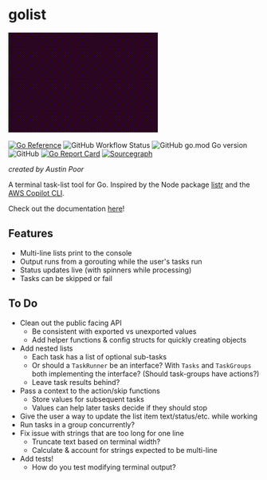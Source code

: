 # golist

![quick & early example](docs/assets/sample.gif)

[![Go Reference](https://pkg.go.dev/badge/github.com/a-poor/golist.svg)](https://pkg.go.dev/github.com/a-poor/golist)
![GitHub Workflow Status](https://img.shields.io/github/workflow/status/a-poor/golist/Go?style=flat-square)
![GitHub go.mod Go version](https://img.shields.io/github/go-mod/go-version/a-poor/golist?style=flat-square)
![GitHub](https://img.shields.io/github/license/a-poor/golist?style=flat-square)
[![Go Report Card](https://goreportcard.com/badge/github.com/a-poor/golist)](https://goreportcard.com/report/github.com/a-poor/golist)
[![Sourcegraph](https://sourcegraph.com/github.com/a-poor/golist/-/badge.svg)](https://sourcegraph.com/github.com/a-poor/golist?badge)

_created by Austin Poor_

A terminal task-list tool for Go. Inspired by the Node package [listr](https://www.npmjs.com/package/listr) and the [AWS Copilot CLI](https://github.com/aws/copilot-cli).

Check out the documentation [here](https://a-poor.github.io/golist)!


## Features
* Multi-line lists print to the console
* Output runs from a gorouting while the user's tasks run
* Status updates live (with spinners while processing)
* Tasks can be skipped or fail

## To Do
* Clean out the public facing API
    * Be consistent with exported vs unexported values
    * Add helper functions & config structs for quickly creating objects
* Add nested lists
    * Each task has a list of optional sub-tasks
    * Or should a `TaskRunner` be an interface? With `Tasks` and `TaskGroups` both implementing the interface? (Should task-groups have actions?)
    * Leave task results behind?
* Pass a context to the action/skip functions
    * Store values for subsequent tasks
    * Values can help later tasks decide if they should stop
* Give the user a way to update the list item text/status/etc. while working
* Run tasks in a group concurrently?
* Fix issue with strings that are too long for one line
    * Truncate text based on terminal width?
    * Calculate & account for strings expected to be multi-line
* Add tests!
    * How do you test modifying terminal output?




